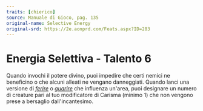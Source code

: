 ```yaml
---
traits: [chierico]
source: Manuale di Gioco, pag. 135
original-name: Selective Energy
original-srd: https://2e.aonprd.com/Feats.aspx?ID=283
---
```


# Energia Selettiva - Talento 6

Quando invochi il potere divino, puoi impedire che certi nemici ne beneficino o
che alcuni alleati ne vengano danneggiati. Quando lanci una versione di
_[ferire](/incantesimi/ferire)_ o _[guarire](/incantesimi/guarire)_ che
influenza un'area, puoi designare un numero di creature pari al tuo modificatore
di Carisma (minimo 1) che non vengono prese a bersaglio dall'incantesimo.
